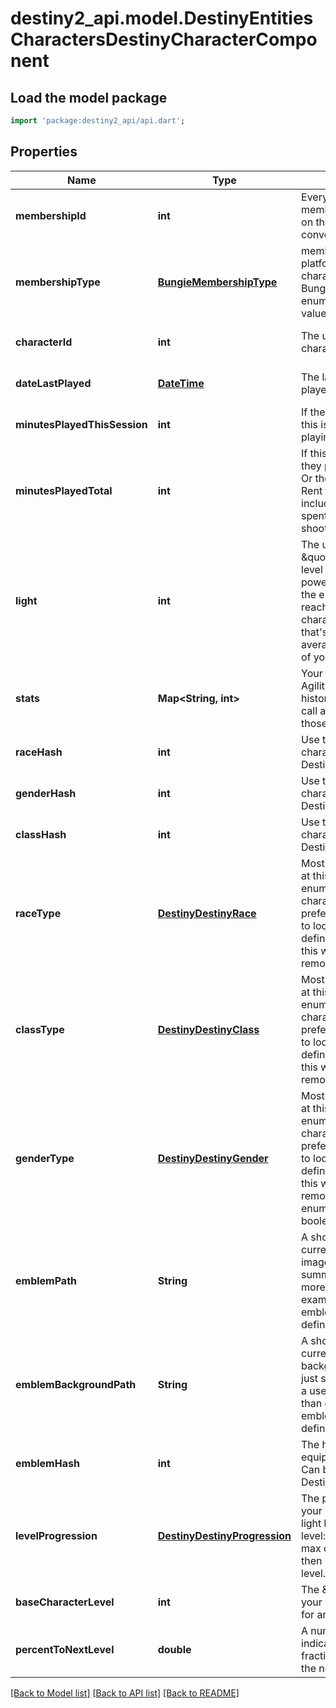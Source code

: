 # destiny2_api.model.DestinyEntitiesCharactersDestinyCharacterComponent

## Load the model package
```dart
import 'package:destiny2_api/api.dart';
```

## Properties
Name | Type | Description | Notes
------------ | ------------- | ------------- | -------------
**membershipId** | **int** | Every Destiny Profile has a membershipId. This is provided on the character as well for convenience. | [optional] [default to null]
**membershipType** | [**BungieMembershipType**](BungieMembershipType.md) | membershipType tells you the platform on which the character plays. Examine the BungieMembershipType enumeration for possible values. | [optional] [default to null]
**characterId** | **int** | The unique identifier for the character. | [optional] [default to null]
**dateLastPlayed** | [**DateTime**](DateTime.md) | The last date that the user played Destiny. | [optional] [default to null]
**minutesPlayedThisSession** | **int** | If the user is currently playing, this is how long they&#39;ve been playing. | [optional] [default to null]
**minutesPlayedTotal** | **int** | If this value is 525,600, then they played Destiny for a year. Or they&#39;re a very dedicated Rent fan. Note that this includes idle time, not just time spent actually in activities shooting things. | [optional] [default to null]
**light** | **int** | The user&#39;s calculated \&quot;Light Level\&quot;. Light level is an indicator of your power that mostly matters in the end game, once you&#39;ve reached the maximum character level: it&#39;s a level that&#39;s dependent on the average Attack/Defense power of your items. | [optional] [default to null]
**stats** | **Map&lt;String, int&gt;** | Your character&#39;s stats, such as Agility, Resilience, etc... *not* historical stats.  You&#39;ll have to call a different endpoint for those. | [optional] [default to {}]
**raceHash** | **int** | Use this hash to look up the character&#39;s DestinyRaceDefinition. | [optional] [default to null]
**genderHash** | **int** | Use this hash to look up the character&#39;s DestinyGenderDefinition. | [optional] [default to null]
**classHash** | **int** | Use this hash to look up the character&#39;s DestinyClassDefinition. | [optional] [default to null]
**raceType** | [**DestinyDestinyRace**](DestinyDestinyRace.md) | Mostly for historical purposes at this point, this is an enumeration for the character&#39;s race.  It&#39;ll be preferable in the general case to look up the related definition: but for some people this was too convenient to remove. | [optional] [default to null]
**classType** | [**DestinyDestinyClass**](DestinyDestinyClass.md) | Mostly for historical purposes at this point, this is an enumeration for the character&#39;s class.  It&#39;ll be preferable in the general case to look up the related definition: but for some people this was too convenient to remove. | [optional] [default to null]
**genderType** | [**DestinyDestinyGender**](DestinyDestinyGender.md) | Mostly for historical purposes at this point, this is an enumeration for the character&#39;s Gender.  It&#39;ll be preferable in the general case to look up the related definition: but for some people this was too convenient to remove. And yeah, it&#39;s an enumeration and not a boolean. Fight me. | [optional] [default to null]
**emblemPath** | **String** | A shortcut path to the user&#39;s currently equipped emblem image. If you&#39;re just showing summary info for a user, this is more convenient than examining their equipped emblem and looking up the definition. | [optional] [default to null]
**emblemBackgroundPath** | **String** | A shortcut path to the user&#39;s currently equipped emblem background image. If you&#39;re just showing summary info for a user, this is more convenient than examining their equipped emblem and looking up the definition. | [optional] [default to null]
**emblemHash** | **int** | The hash of the currently equipped emblem for the user. Can be used to look up the DestinyInventoryItemDefinition. | [optional] [default to null]
**levelProgression** | [**DestinyDestinyProgression**](DestinyDestinyProgression.md) | The progression that indicates your character&#39;s level. Not their light level, but their character level: you know, the thing you max out a couple hours in and then ignore for the sake of light level. | [optional] [default to null]
**baseCharacterLevel** | **int** | The \&quot;base\&quot; level of your character, not accounting for any light level. | [optional] [default to null]
**percentToNextLevel** | **double** | A number between 0 and 100, indicating the whole and fractional % remaining to get to the next character level. | [optional] [default to null]

[[Back to Model list]](../README.md#documentation-for-models) [[Back to API list]](../README.md#documentation-for-api-endpoints) [[Back to README]](../README.md)


